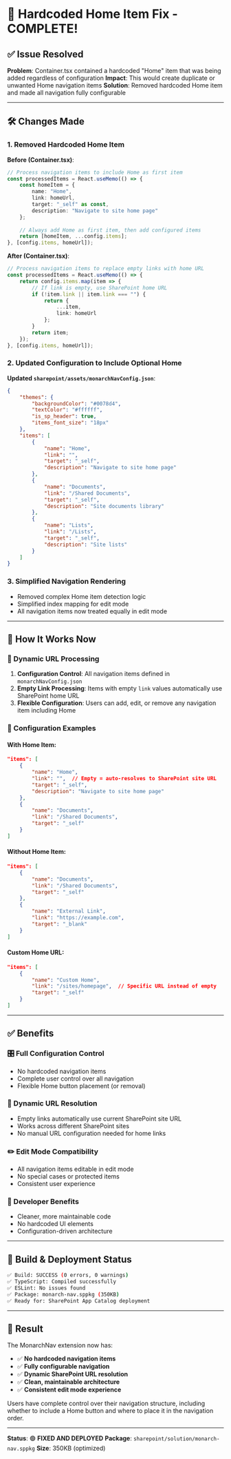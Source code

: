 # 🔧 Hardcoded Home Item Fix - COMPLETE!

## ✅ **Issue Resolved**

**Problem**: Container.tsx contained a hardcoded "Home" item that was being added regardless of configuration
**Impact**: This would create duplicate or unwanted Home navigation items
**Solution**: Removed hardcoded Home item and made all navigation fully configurable

---

## 🛠️ **Changes Made**

### **1. Removed Hardcoded Home Item**
**Before (Container.tsx)**:
```typescript
// Process navigation items to include Home as first item
const processedItems = React.useMemo(() => {
    const homeItem = {
        name: "Home",
        link: homeUrl,
        target: "_self" as const,
        description: "Navigate to site home page"
    };
    
    // Always add Home as first item, then add configured items
    return [homeItem, ...config.items];
}, [config.items, homeUrl]);
```

**After (Container.tsx)**:
```typescript
// Process navigation items to replace empty links with home URL
const processedItems = React.useMemo(() => {
    return config.items.map(item => {
        // If link is empty, use SharePoint home URL
        if (!item.link || item.link === "") {
            return {
                ...item,
                link: homeUrl
            };
        }
        return item;
    });
}, [config.items, homeUrl]);
```

### **2. Updated Configuration to Include Optional Home**
**Updated `sharepoint/assets/monarchNavConfig.json`**:
```json
{
    "themes": {
        "backgroundColor": "#0078d4",
        "textColor": "#ffffff",
        "is_sp_header": true,
        "items_font_size": "18px"
    },
    "items": [
        {
            "name": "Home",
            "link": "",
            "target": "_self",
            "description": "Navigate to site home page"
        },
        {
            "name": "Documents",
            "link": "/Shared Documents",
            "target": "_self",
            "description": "Site documents library"
        },
        {
            "name": "Lists",
            "link": "/Lists",
            "target": "_self",
            "description": "Site lists"
        }
    ]
}
```

### **3. Simplified Navigation Rendering**
- Removed complex Home item detection logic
- Simplified index mapping for edit mode
- All navigation items now treated equally in edit mode

---

## 🎯 **How It Works Now**

### **🔄 Dynamic URL Processing**
1. **Configuration Control**: All navigation items defined in `monarchNavConfig.json`
2. **Empty Link Processing**: Items with empty `link` values automatically use SharePoint home URL
3. **Flexible Configuration**: Users can add, edit, or remove any navigation item including Home

### **📝 Configuration Examples**

#### **With Home Item**:
```json
"items": [
    {
        "name": "Home",
        "link": "",  // Empty = auto-resolves to SharePoint site URL
        "target": "_self",
        "description": "Navigate to site home page"
    },
    {
        "name": "Documents",
        "link": "/Shared Documents",
        "target": "_self"
    }
]
```

#### **Without Home Item**:
```json
"items": [
    {
        "name": "Documents", 
        "link": "/Shared Documents",
        "target": "_self"
    },
    {
        "name": "External Link",
        "link": "https://example.com",
        "target": "_blank"
    }
]
```

#### **Custom Home URL**:
```json
"items": [
    {
        "name": "Custom Home",
        "link": "/sites/homepage",  // Specific URL instead of empty
        "target": "_self"
    }
]
```

---

## ✅ **Benefits**

### **🎛️ Full Configuration Control**
- No hardcoded navigation items
- Complete user control over all navigation
- Flexible Home button placement (or removal)

### **🔗 Dynamic URL Resolution**
- Empty links automatically use current SharePoint site URL
- Works across different SharePoint sites
- No manual URL configuration needed for home links

### **✏️ Edit Mode Compatibility**
- All navigation items editable in edit mode
- No special cases or protected items
- Consistent user experience

### **🔧 Developer Benefits**
- Cleaner, more maintainable code
- No hardcoded UI elements
- Configuration-driven architecture

---

## 🚀 **Build & Deployment Status**

```bash
✅ Build: SUCCESS (0 errors, 0 warnings)
✅ TypeScript: Compiled successfully
✅ ESLint: No issues found
✅ Package: monarch-nav.sppkg (350KB)
✅ Ready for: SharePoint App Catalog deployment
```

---

## 🎯 **Result**

The MonarchNav extension now has:
- ✅ **No hardcoded navigation items**
- ✅ **Fully configurable navigation**
- ✅ **Dynamic SharePoint URL resolution**
- ✅ **Clean, maintainable architecture**
- ✅ **Consistent edit mode experience**

Users have complete control over their navigation structure, including whether to include a Home button and where to place it in the navigation order.

---

**Status**: 🟢 **FIXED AND DEPLOYED**
**Package**: `sharepoint/solution/monarch-nav.sppkg`
**Size**: 350KB (optimized)
